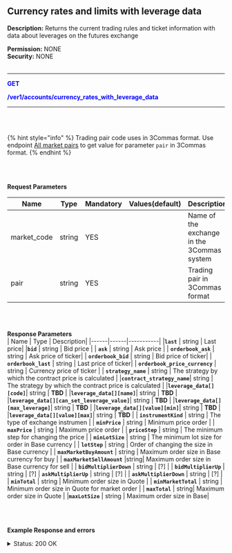 ## Currency rates and limits with leverage data<br>

**Description:** Returns the current trading rules and ticket information with data about leverages on the futures exchange<br>

**Permission:** NONE<br>
**Security:** NONE<br>
<br>

-------- 

<mark style="color:blue;background-color:white"> **GET**

<mark style="color:blue;background-color:white"> **/ver1/accounts/currency_rates_with_leverage_data**

-------- 
<br>
<br>

{% hint style="info" %}
Trading pair code uses in 3Commas format. Use endpoint [All market pairs](Market%20data/2.All%20market%20pairs.md) to get value for parameter `pair` in 3Commas format.
{% endhint %}

<br>
<br>

**Request Parameters**<br>

| Name | Type |	Mandatory |	Values(default)	| Description|
|------|------|-----------|-----------------|------------|
| market_code | string	| YES |	| Name of the exchange in the 3Commas system |
| pair | string	| YES |	| Trading pair in 3Commas format |

<br>
<br>

**Response Parameters**<br>
| Name | Type |	 Description|
|------|------|-----------|
|**`last`**  | string	| Last price|
|**`bid`**  | string	| Bid price |
| **`ask`**  | string	| Ask price |
| **`orderbook_ask`**  | string	| Ask price of ticker|
| **`orderbook_bid`**  | string	| Bid price of ticker|
| **`orderbook_last`**  | string	| Last price of ticker|
| **`orderbook_price_currency`**  | string	| Currency price of ticker |
| **`strategy_name`**  | string	| The strategy by which the contract price is calculated |
|**`contract_strategy_name`**| string | The strategy by which the contract price is calculated |
|**`leverage_data[][code]`**| string | **TBD** |
|**`leverage_data[][name]`**| string | **TBD** |
|**`leverage_data[][can_set_leverage_value]`**| string | **TBD** |
|**`leverage_data[][max_leverage]`**| string | **TBD** |
|**`leverage_data[][value][min]`**| string | **TBD** |
|**`leverage_data[][value][max]`**| string | **TBD** |
| **`instrumentKind`**  | string	| The type of exchange instrumen |
| **`minPrice`**  | string	| Minimum price order |
| **`maxPrice`**  | string	| Maximum price order |
| **`priceStep`**  | string	| The minimum step for changing the price  |
| **`minLotSize`**  | string	| The minimum lot size for order in Base currency |
| **`lotStep`**  | string	| Order of changing the size in Base currency  |
| **`maxMarketBuyAmount`**  | string	| Maximum order size in Base currency for buy |
| **`maxMarketSellAmount`**  |string| Maximum order size in Base currency for sell |
| **`bidMultiplierDown`**  | string	| [?] |
| **`bidMultiplierUp`**  | string	| [?] 
| **`askMultiplierUp`**  | string	| [?] |
| **`askMultiplierDown`**  | string	| [?] |
| **`minTotal`**  | string	| Minimum order size in Quote |
| **`minMarketTotal`**  | string	| Minimum order size in Quote for market order |
| **`maxTotal`**  | 	string| Maximum order size in Quote |
|**`maxLotSize`**  | string	| Maximum order size in Base|

<br>
<br>


**Example Response and errors**<br>

<details>
<summary>Status: 200 OK</summary><br>

```JSON
{
  "last": "63782.6",
  "bid": "63782.6",
  "ask": "63782.7",
  "orderbook_ask": "63782.7",
  "orderbook_bid": "63782.6",
  "orderbook_last": "63782.6",
  "orderbook_price_currency": "USDT",
  "strategy_name": "orderbook_price",
  "contract_strategy_name": "orderbook_price",
  "leverage_data": [
    {
      "code": "cross",
      "name": "Cross",
      "can_set_leverage_value": true,
      "available_leverage_values": [
        
      ],
      "max_leverage": "125.0",
      "valid": {
        "min": 1,
        "max": "125.0"
      }
    },
    {
      "code": "isolated",
      "name": "Isolated",
      "can_set_leverage_value": true,
      "available_leverage_values": [
        
      ],
      "max_leverage": "125.0",
      "valid": {
        "min": 1,
        "max": "125.0"
      }
    }
  ],
  "instrumentKind": "linear_futures",
  "priceStep": "0.1",
  "minLotSize": "0.001",
  "maxLotSize": "1000.0",
  "lotStep": "0.001",
  "maxMarketBuyAmount": "120.0",
  "maxMarketSellAmount": "120.0",
  "minMarketBuyAmount": "0.001",
  "minMarketSellAmount": "0.001",
  "minTotal": "100.0",
  "bidMultiplierUp": "1.05",
  "askMultiplierDown": "0.95",
  "minPrice": "556.8",
  "maxPrice": "4529764.0"
}
```
</details>